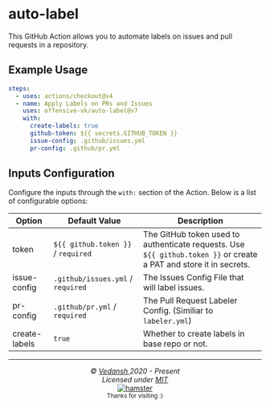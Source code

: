 # auto-label

This GitHub Action allows you to automate labels on issues and pull requests in a repository.

## Example Usage

```yml
steps:
  - uses: actions/checkout@v4
  - name: Apply Labels on PRs and Issues
    uses: offensive-vk/auto-label@v7
    with:
      create-labels: true
      github-token: ${{ secrets.GITHUB_TOKEN }}
      issue-config: .github/issues.yml
      pr-config: .github/pr.yml
```

## Inputs Configuration

Configure the inputs through the `with:` section of the Action. Below is a list of configurable options:

| Option    | Default Value                 | Description |
|-----------|-------------------------------|-------------|
| token     | `${{ github.token }}` / `required` | The GitHub token used to authenticate requests. Use `${{ github.token }}` or create a PAT and store it in secrets. |
| issue-config | `.github/issues.yml` / `required` | The Issues Config File that will label issues. |
| pr-config | `.github/pr.yml` / `required` | The Pull Request Labeler Config. (Similiar to `labeler.yml`) | 
| create-labels | `true` | Whether to create labels in base repo or not. |


***

<p align="center">
  <i>&copy; <a href="https://github.com/offensive-vk/">Vedansh </a> 2020 - Present</i><br>
  <i>Licensed under <a href="https://github.com/offensive-vk/auto-issue?tab=MIT-1-ov-file">MIT</a></i><br>
  <a href="https://github.com/TheHamsterBot"><img src="https://i.ibb.co/4KtpYxb/octocat-clean-mini.png" alt="hamster"/></a><br>
  <sup>Thanks for visiting :)</sup>
</p>
